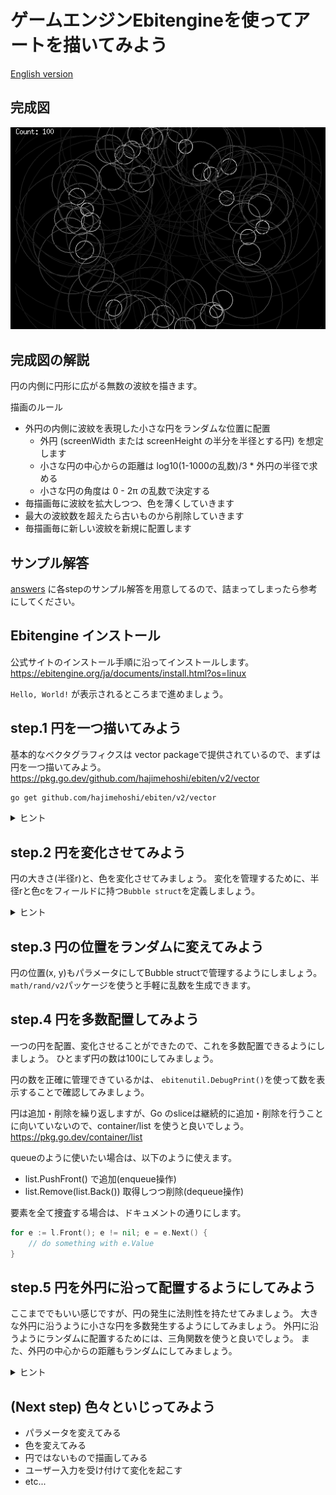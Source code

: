 # ゲームエンジンEbitengineを使ってアートを描いてみよう

[English version](INSTRUCTION_en.md)

## 完成図

![bubbles](images/goal.png)

## 完成図の解説

円の内側に円形に広がる無数の波紋を描きます。

描画のルール

- 外円の内側に波紋を表現した小さな円をランダムな位置に配置
  - 外円 (screenWidth または screenHeight の半分を半径とする円) を想定します
  - 小さな円の中心からの距離は log10(1-1000の乱数)/3 * 外円の半径で求める
  - 小さな円の角度は 0 - 2π の乱数で決定する
- 毎描画毎に波紋を拡大しつつ、色を薄くしていきます
- 最大の波紋数を超えたら古いものから削除していきます
- 毎描画毎に新しい波紋を新規に配置します

## サンプル解答

[answers](./answers/) に各stepのサンプル解答を用意してるので、詰まってしまったら参考にしてください。

## Ebitengine インストール

公式サイトのインストール手順に沿ってインストールします。
https://ebitengine.org/ja/documents/install.html?os=linux

`Hello, World!` が表示されるところまで進めましょう。

## step.1 円を一つ描いてみよう

基本的なベクタグラフィクスは vector packageで提供されているので、まずは円を一つ描いてみよう。
https://pkg.go.dev/github.com/hajimehoshi/ebiten/v2/vector

```sh
go get github.com/hajimehoshi/ebiten/v2/vector
```

<details>
  <summary>ヒント</summary>

`Draw`関数 で `vector.StrokeCircle` を使うと円を描くことができる。
</details>

## step.2 円を変化させてみよう

円の大きさ(半径r)と、色を変化させてみましょう。
変化を管理するために、半径rと色cをフィールドに持つ`Bubble struct`を定義しましょう。

<details>
  <summary>ヒント</summary>

```go
var (
	Magnification    float32 = 1.03 // 拡大率
	ColorAttenuation float32 = 0.98 // 色の減衰率
)

type Bubble struct {
	R float32
	C uint8 // Gray scale color
}
```

変化させるためには、Update関数で値を変更します。

また、変化スピードはebitengineのTPS(tick per second)に依存してしまうので、必要に応じて ebiten.SetTPS(n) で調整しましょう。 

</details>

## step.3 円の位置をランダムに変えてみよう

円の位置(x, y)もパラメータにしてBubble structで管理するようにしましょう。
`math/rand/v2`パッケージを使うと手軽に乱数を生成できます。

## step.4 円を多数配置してみよう

一つの円を配置、変化させることができたので、これを多数配置できるようにしましょう。
ひとまず円の数は100にしてみましょう。

円の数を正確に管理できているかは、 `ebitenutil.DebugPrint()`を使って数を表示することで確認してみましょう。

円は追加・削除を繰り返しますが、Go のsliceは継続的に追加・削除を行うことに向いていないので、container/list を使うと良いでしょう。
https://pkg.go.dev/container/list

queueのように使いたい場合は、以下のように使えます。

- list.PushFront() で追加(enqueue操作)
- list.Remove(list.Back()) 取得しつつ削除(dequeue操作)

要素を全て捜査する場合は、ドキュメントの通りにします。

```go
for e := l.Front(); e != nil; e = e.Next() {
	// do something with e.Value
}
```

## step.5 円を外円に沿って配置するようにしてみよう

ここまででもいい感じですが、円の発生に法則性を持たせてみましょう。
大きな外円に沿うように小さな円を多数発生するようにしてみましょう。
外円に沿うようにランダムに配置するためには、三角関数を使うと良いでしょう。
また、外円の中心からの距離もランダムにしてみましょう。

<details>
  <summary>ヒント</summary>

半径Rの外円の中心からの距離dを乱数で決定するには。

```go
d := rand.Float32() * R
```

三角関数を使って円に沿って配置する場合は、角度theta(0-2π)を乱数で決めると良いので、

```go
theta := rand.Float32() * math.Pi * 2
```

イメージとしては、(0, d)に点を配置して、角度thetaだけ回転移動させるイメージです。
回転操作は原点を(0,0)とした場合に以下の計算で行えます。

```
x2 = x * cos(θ) - y * sin(θ)
y2 = x * sin(θ) + y * cos(θ)
```

</details>

## (Next step) 色々といじってみよう

- パラメータを変えてみる
- 色を変えてみる
- 円ではないもので描画してみる
- ユーザー入力を受け付けて変化を起こす
- etc...
